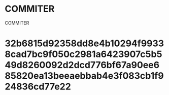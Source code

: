 # COMMITER
COMMITER






# 32b6815d92358dd8e4b10294f99338cad7bc9f050c2981a6423907c5b549d8260092d2dcd776bf67a90ee685820ea13beeaebbab4e3f083cb1f924836cd77e22
